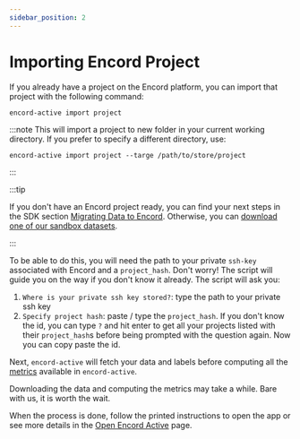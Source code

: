 ```yaml
---
sidebar_position: 2
---
```


# Importing Encord Project

If you already have a project on the Encord platform, you can import that project with the following command:

```
encord-active import project
```

:::note
This will import a project to new folder in your current working directory. If you prefer to specify a different directory, use:

```shell
encord-active import project --targe /path/to/store/project
```

:::

:::tip

If you don't have an Encord project ready, you can find your next steps in the SDK section [Migrating Data to Encord](/sdk/migrating-data).
Otherwise, you can [download one of our sandbox datasets](/cli/download-sandbox-data).

:::

To be able to do this, you will need the path to your private `ssh-key` associated with Encord and a `project_hash`.
Don't worry! The script will guide you on the way if you don't know it already.
The script will ask you:

1. `Where is your private ssh key stored?`: type the path to your private ssh key
2. `Specify project hash`: paste / type the `project_hash`. If you don't know the id, you can type `?` and hit enter to get all your projects listed with their `project_hash`s before being prompted with the question again. Now you can copy paste the id.

Next, `encord-active` will fetch your data and labels before computing all the [metrics](/category/metrics) available in `encord-active`.

Downloading the data and computing the metrics may take a while.
Bare with us, it is worth the wait.

When the process is done, follow the printed instructions to open the app or see more details in the [Open Encord Active](/cli/open-encord-active) page.
